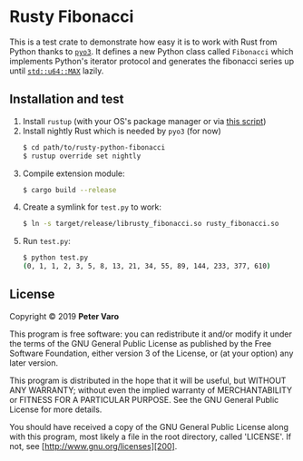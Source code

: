 # Rusty Fibonacci

This is a test crate to demonstrate how easy it is to work with Rust from
Python thanks to [`pyo3`][100].   It defines a new Python class called
`Fibonacci` which implements Python's iterator protocol and generates the
fibonacci series up until [`std::u64::MAX`][110] lazily.



## Installation and test

1. Install `rustup` (with your OS's package manager or via [this script][120])
2. Install nightly Rust which is needed by `pyo3` (for now)
   ```bash
   $ cd path/to/rusty-python-fibonacci
   $ rustup override set nightly
   ```
3. Compile extension module:
   ```bash
   $ cargo build --release
   ```
4. Create a symlink for `test.py` to work:
   ```bash
   $ ln -s target/release/librusty_fibonacci.so rusty_fibonacci.so
   ```
5. Run `test.py`:
   ```bash
   $ python test.py
   (0, 1, 1, 2, 3, 5, 8, 13, 21, 34, 55, 89, 144, 233, 377, 610)
   ```

## License

Copyright &copy; 2019 **Peter Varo**

This program is free software: you can redistribute it and/or modify it under
the terms of the GNU General Public License as published by the Free Software
Foundation, either version 3 of the License, or (at your option) any later
version.

This program is distributed in the hope that it will be useful, but WITHOUT ANY
WARRANTY; without even the implied warranty of MERCHANTABILITY or FITNESS FOR A
PARTICULAR PURPOSE. See the GNU General Public License for more details.

You should have received a copy of the GNU General Public License along with
this program, most likely a file in the root directory, called 'LICENSE'.
If not, see [http://www.gnu.org/licenses][200].

<!-- links -->
[100]: https://crates.io/crates/pyo3
[110]: https://doc.rust-lang.org/std/u64/constant.MAX.html
[120]: https://rustup.rs
[200]: http://www.gnu.org/licenses
